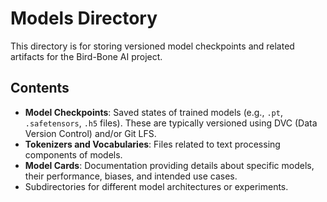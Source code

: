 # Models Directory

This directory is for storing versioned model checkpoints and related artifacts for the Bird-Bone AI project.

## Contents

- **Model Checkpoints**: Saved states of trained models (e.g., `.pt`, `.safetensors`, `.h5` files). These are typically versioned using DVC (Data Version Control) and/or Git LFS.
- **Tokenizers and Vocabularies**: Files related to text processing components of models.
- **Model Cards**: Documentation providing details about specific models, their performance, biases, and intended use cases.
- Subdirectories for different model architectures or experiments.
